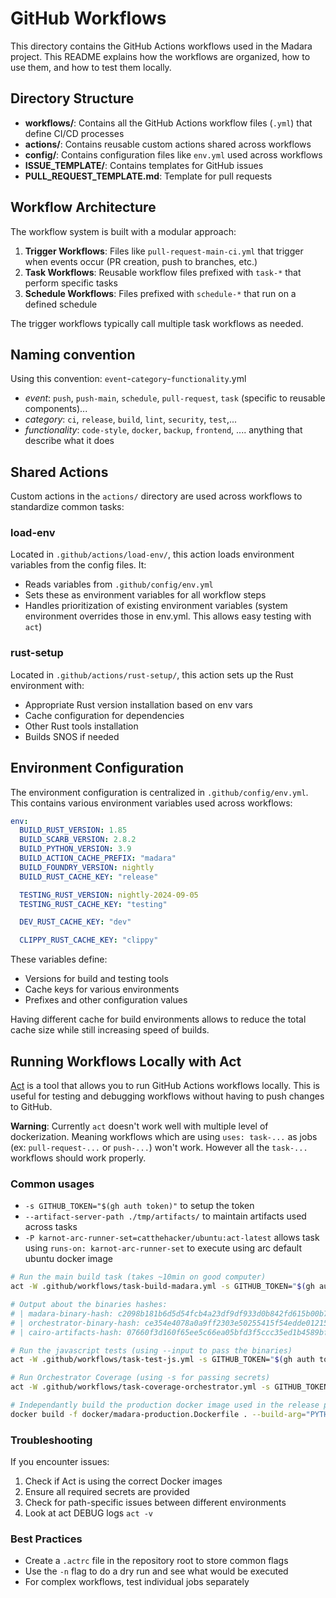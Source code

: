 # GitHub Workflows

This directory contains the GitHub Actions workflows used in the Madara project. 
This README explains how the workflows are organized, how to use them, and how to test them locally.

## Directory Structure

- **workflows/**: Contains all the GitHub Actions workflow files (`.yml`) that define CI/CD processes
- **actions/**: Contains reusable custom actions shared across workflows
- **config/**: Contains configuration files like `env.yml` used across workflows
- **ISSUE_TEMPLATE/**: Contains templates for GitHub issues
- **PULL_REQUEST_TEMPLATE.md**: Template for pull requests

## Workflow Architecture

The workflow system is built with a modular approach:

1. **Trigger Workflows**: Files like `pull-request-main-ci.yml` that trigger when events occur (PR creation, push to branches, etc.)
2. **Task Workflows**: Reusable workflow files prefixed with `task-*` that perform specific tasks
3. **Schedule Workflows**: Files prefixed with `schedule-*` that run on a defined schedule

The trigger workflows typically call multiple task workflows as needed.

## Naming convention

Using this convention: `event`-`category`-`functionality`.yml

* *event*: `push`, `push-main`, `schedule`, `pull-request`, `task` (specific to reusable components)...
* *category*: `ci`, `release`, `build`, `lint`, `security`, `test`,...
* *functionality*: `code-style`, `docker`, `backup`, `frontend`, .... anything that describe what it does

## Shared Actions

Custom actions in the `actions/` directory are used across workflows to standardize common tasks:

### load-env

Located in `.github/actions/load-env/`, this action loads environment variables from the config files. It:
- Reads variables from `.github/config/env.yml`
- Sets these as environment variables for all workflow steps
- Handles prioritization of existing environment variables (system environment overrides those in env.yml. This allows easy testing with `act`)

### rust-setup

Located in `.github/actions/rust-setup/`, this action sets up the Rust environment with:
- Appropriate Rust version installation based on env vars
- Cache configuration for dependencies
- Other Rust tools installation
- Builds SNOS if needed

## Environment Configuration

The environment configuration is centralized in `.github/config/env.yml`. This contains various environment variables used across workflows:

```yaml
env:
  BUILD_RUST_VERSION: 1.85
  BUILD_SCARB_VERSION: 2.8.2
  BUILD_PYTHON_VERSION: 3.9
  BUILD_ACTION_CACHE_PREFIX: "madara"
  BUILD_FOUNDRY_VERSION: nightly
  BUILD_RUST_CACHE_KEY: "release"

  TESTING_RUST_VERSION: nightly-2024-09-05
  TESTING_RUST_CACHE_KEY: "testing"

  DEV_RUST_CACHE_KEY: "dev"

  CLIPPY_RUST_CACHE_KEY: "clippy"
```

These variables define:
- Versions for build and testing tools
- Cache keys for various environments
- Prefixes and other configuration values

Having different cache for build environments allows to reduce the total cache size while still increasing speed of builds.

## Running Workflows Locally with Act

[Act](https://github.com/nektos/act) is a tool that allows you to run GitHub Actions workflows locally. This is useful for testing and debugging workflows without having to push changes to GitHub.

**Warning**: Currently `act` doesn't work well with multiple level of dockerization. Meaning workflows which are using `uses: task-...` as jobs (ex: `pull-request-...` or `push-...`) won't work. However all the `task-...` workflows should work properly.


### Common usages

* `-s GITHUB_TOKEN="$(gh auth token)"` to setup the token
* `--artifact-server-path ./tmp/artifacts/` to maintain artifacts used across tasks
* `-P karnot-arc-runner-set=catthehacker/ubuntu:act-latest` allows task using `runs-on: karnot-arc-runner-set` to execute using arc default ubuntu docker image

```bash
# Run the main build task (takes ~10min on good computer)
act -W .github/workflows/task-build-madara.yml -s GITHUB_TOKEN="$(gh auth token)"  --artifact-server-path ./tmp/artifacts/ workflow_call -P karnot-arc-runner-set=catthehacker/ubuntu:act-latest

# Output about the binaries hashes:
# | madara-binary-hash: c2098b181b6d5d54fcb4a23df9df933d0b842fd615b00b7f2ef5e5783686b7b4
# | orchestrator-binary-hash: ce354e4078a0a9ff2303e50255415f54edde012151edbd650e42187e91a8f0c1
# | cairo-artifacts-hash: 07660f3d160f65ee5c66ea05bfd3f5ccc35ed1b4589bffc2230f2c798f0a5c15

# Run the javascript tests (using --input to pass the binaries)
act -W .github/workflows/task-test-js.yml -s GITHUB_TOKEN="$(gh auth token)"  --artifact-server-path ./tmp/artifacts/ workflow_call --input madara-binary-hash="c2098b181b6d5d54fcb4a23df9df933d0b842fd615b00b7f2ef5e5783686b7b4" --input cairo-artifacts-hash="07660f3d160f65ee5c66ea05bfd3f5ccc35ed1b4589bffc2230f2c798f0a5c15"

# Run Orchestrator Coverage (using -s for passing secrets)
act -W .github/workflows/task-coverage-orchestrator.yml -s GITHUB_TOKEN="$(gh auth token)" --artifact-server-path ./tmp/artifacts/ workflow_call -P karnot-arc-runner-set=catthehacker/ubuntu:act-latest -s ETHEREUM_SEPOLIA_BLAST_RPC="https://sepolia.blast.io" -s RPC_FOR_SNOS="..."

# Independantly build the production docker image used in the release process
docker build -f docker/madara-production.Dockerfile . --build-arg="PYTHON_VERSION=3.9" --build-arg="SCARB_VERSION=2.8.2" --build-arg=FOUNDRY_VERSION=nightly
```

### Troubleshooting

If you encounter issues:
1. Check if Act is using the correct Docker images
2. Ensure all required secrets are provided
3. Check for path-specific issues between different environments
4. Look at act DEBUG logs `act -v`

### Best Practices

- Create a `.actrc` file in the repository root to store common flags
- Use the `-n` flag to do a dry run and see what would be executed
- For complex workflows, test individual jobs separately